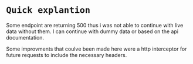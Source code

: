 # `Quick explantion` 
Some endpoint are returning 500 thus i was not able to continue with live data without them.
I can continue with dummy data or based on the api documentation.

Some improvments that coulve been made here were a http interceptor for future requests to include the necessary headers.
